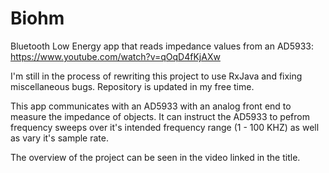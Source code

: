 # Biohm
Bluetooth Low Energy app that reads impedance values from an AD5933: https://www.youtube.com/watch?v=qOqD4fKjAXw

I'm still in the process of rewriting this project to use RxJava and fixing miscellaneous bugs. Repository is updated in my free time.

This app communicates with an AD5933 with an analog front end to measure the impedance of objects. It can instruct the AD5933 to pefrom frequency sweeps over it's intended frequency range (1 - 100 KHZ) as well as vary it's sample rate.

The overview of the project can be seen in the video linked in the title.
